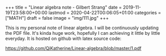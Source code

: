 +++
title = "Linear algebra note - Gilbert Strang"
date = 2019-11-19T23:58:00+00:00
lastmod = 2020-04-22T00:06:05+01:00
categories = ["MATH"]
draft = false
image = "img/111.jpg"
+++

This is my personal note of linear algebra. I will be continuously updating the
PDF file. It's kinda huge work, hopefully I can achieving it little by little
everyday. It is hosted on github with latex source code:

<https://github.com/QiKatherine/Linear-algebra/blob/master/1.pdf>
